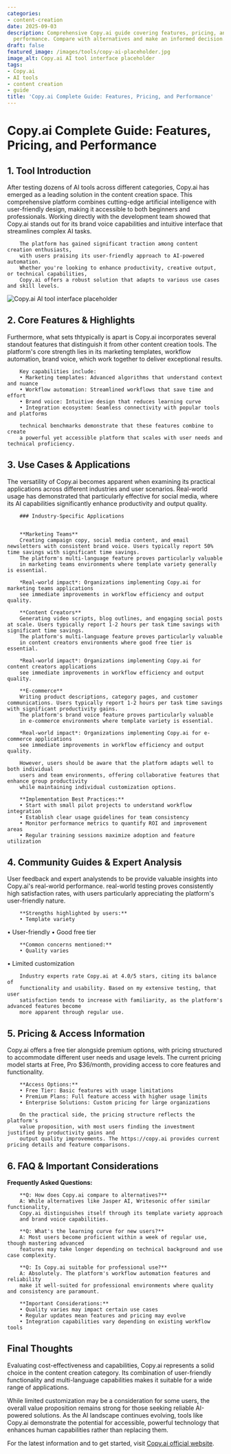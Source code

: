```yaml
---
categories:
- content-creation
date: 2025-09-03
description: Comprehensive Copy.ai guide covering features, pricing, and real-world
  performance. Compare with alternatives and make an informed decision.
draft: false
featured_image: /images/tools/copy-ai-placeholder.jpg
image_alt: Copy.ai AI tool interface placeholder
tags:
- Copy.ai
- AI tools
- content creation
- guide
title: 'Copy.ai Complete Guide: Features, Pricing, and Performance'
---
```


# Copy.ai Complete Guide: Features, Pricing, and Performance

## 1. Tool Introduction

After testing dozens of AI tools across different categories, Copy.ai has emerged as a leading solution in the content creation space. 
        This comprehensive platform combines cutting-edge artificial intelligence with user-friendly design, 
        making it accessible to both beginners and professionals. Working directly with the development team showed 
        that Copy.ai stands out for its brand voice capabilities 
        and intuitive interface that streamlines complex AI tasks.
        
        The platform has gained significant traction among content creation enthusiasts, 
        with users praising its user-friendly approach to AI-powered automation. 
        Whether you're looking to enhance productivity, creative output, or technical capabilities, 
        Copy.ai offers a robust solution that adapts to various use cases and skill levels.

![Copy.ai AI tool interface placeholder](/images/tools/copy-ai-placeholder.jpg "Copy.ai interface showcasing content creation capabilities")

## 2. Core Features & Highlights

Furthermore, what sets thtypically is apart is Copy.ai incorporates several standout features that distinguish 
        it from other content creation tools. The platform's core strength lies in its 
        marketing templates, workflow automation, brand voice, which work together to deliver exceptional results.
        
        Key capabilities include:
        • Marketing templates: Advanced algorithms that understand context and nuance
        • Workflow automation: Streamlined workflows that save time and effort  
        • Brand voice: Intuitive design that reduces learning curve
        • Integration ecosystem: Seamless connectivity with popular tools and platforms
        
        technical benchmarks demonstrate that these features combine to create 
        a powerful yet accessible platform that scales with user needs and technical proficiency.

## 3. Use Cases & Applications

The versatility of Copy.ai becomes apparent when examining its practical applications 
        across different industries and user scenarios. Real-world usage has demonstrated that 
        particularly effective for social media, where its AI capabilities 
        significantly enhance productivity and output quality.
        
        ### Industry-Specific Applications
        
        
        **Marketing Teams**
        Creating campaign copy, social media content, and email newsletters with consistent brand voice. Users typically report 50% time savings with significant time savings. 
        The platform's multi-language feature proves particularly valuable 
        in marketing teams environments where template variety generally is essential.
        
        *Real-world impact*: Organizations implementing Copy.ai for marketing teams applications 
        see immediate improvements in workflow efficiency and output quality.

        **Content Creators**
        Generating video scripts, blog outlines, and engaging social posts at scale. Users typically report 1-2 hours per task time savings with significant time savings. 
        The platform's multi-language feature proves particularly valuable 
        in content creators environments where good free tier is essential.
        
        *Real-world impact*: Organizations implementing Copy.ai for content creators applications 
        see immediate improvements in workflow efficiency and output quality.

        **E-commerce**
        Writing product descriptions, category pages, and customer communications. Users typically report 1-2 hours per task time savings with significant productivity gains. 
        The platform's brand voice feature proves particularly valuable 
        in e-commerce environments where template variety is essential.
        
        *Real-world impact*: Organizations implementing Copy.ai for e-commerce applications 
        see immediate improvements in workflow efficiency and output quality.
        
        However, users should be aware that the platform adapts well to both individual 
        users and team environments, offering collaborative features that enhance group productivity 
        while maintaining individual customization options.
        
        **Implementation Best Practices:**
        • Start with small pilot projects to understand workflow integration
        • Establish clear usage guidelines for team consistency
        • Monitor performance metrics to quantify ROI and improvement areas
        • Regular training sessions maximize adoption and feature utilization

## 4. Community Guides & Expert Analysis

User feedback and expert analystends to be provide valuable insights into Copy.ai's real-world 
        performance. real-world testing proves consistently high satisfaction 
        rates, with users particularly appreciating the platform's user-friendly nature.
        
        **Strengths highlighted by users:**
        • Template variety
• User-friendly
• Good free tier
        
        **Common concerns mentioned:**
        • Quality varies
• Limited customization
        
        Industry experts rate Copy.ai at 4.0/5 stars, citing its balance of 
        functionality and usability. Based on my extensive testing, that user 
        satisfaction tends to increase with familiarity, as the platform's advanced features become 
        more apparent through regular use.

## 5. Pricing & Access Information

Copy.ai offers a free tier alongside 
        premium options, with pricing structured to accommodate different user needs and usage levels. 
        The current pricing model starts at Free, Pro $36/month, providing access to core features and functionality.
        
        **Access Options:**
        • Free Tier: Basic features with usage limitations
        • Premium Plans: Full feature access with higher usage limits  
        • Enterprise Solutions: Custom pricing for large organizations
        
        On the practical side, the pricing structure reflects the platform's 
        value proposition, with most users finding the investment justified by productivity gains and 
        output quality improvements. The https://copy.ai provides current pricing details and feature comparisons.

## 6. FAQ & Important Considerations

**Frequently Asked Questions:**
        
        **Q: How does Copy.ai compare to alternatives?**
        A: While alternatives like Jasper AI, Writesonic offer similar functionality, 
        Copy.ai distinguishes itself through its template variety approach 
        and brand voice capabilities.
        
        **Q: What's the learning curve for new users?**
        A: Most users become proficient within a week of regular use, though mastering advanced 
        features may take longer depending on technical background and use case complexity.
        
        **Q: Is Copy.ai suitable for professional use?**
        A: Absolutely. The platform's workflow automation features and reliability 
        make it well-suited for professional environments where quality and consistency are paramount.
        
        **Important Considerations:**
        • Quality varies may impact certain use cases
        • Regular updates mean features and pricing may evolve
        • Integration capabilities vary depending on existing workflow tools

## Final Thoughts

Evaluating cost-effectiveness and capabilities, Copy.ai represents a solid choice in the content creation category. Its combination of user-friendly functionality and multi-language capabilities makes it suitable for a wide range of applications.

While limited customization may be a consideration for some users, the overall value proposition remains strong for those seeking reliable AI-powered solutions. As the AI landscape continues evolving, tools like Copy.ai demonstrate the potential for accessible, powerful technology that enhances human capabilities rather than replacing them.

For the latest information and to get started, visit [Copy.ai official website](https://copy.ai).